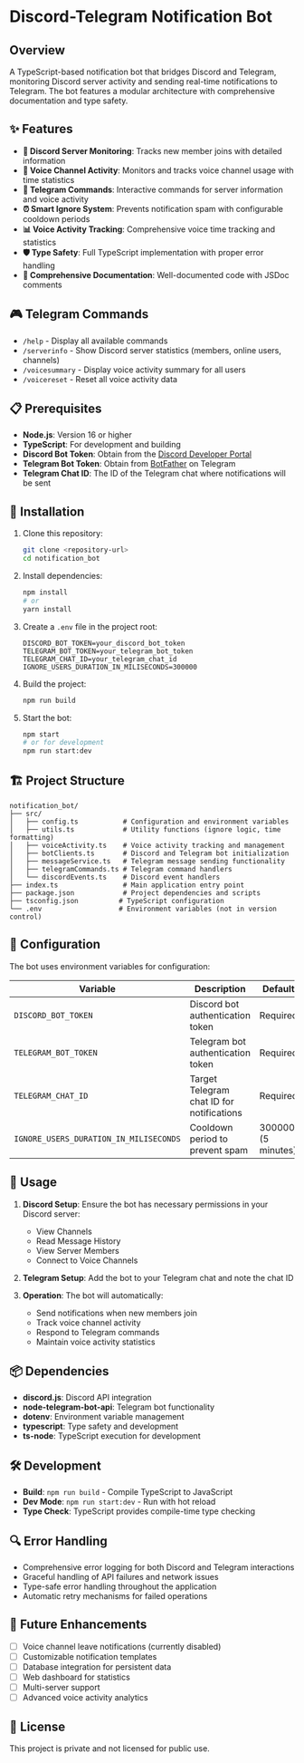 # Discord-Telegram Notification Bot

## Overview

A TypeScript-based notification bot that bridges Discord and Telegram, monitoring Discord server activity and sending real-time notifications to Telegram. The bot features a modular architecture with comprehensive documentation and type safety.

## ✨ Features

- **📢 Discord Server Monitoring**: Tracks new member joins with detailed information
- **🎤 Voice Channel Activity**: Monitors and tracks voice channel usage with time statistics
- **🤖 Telegram Commands**: Interactive commands for server information and voice activity
- **⏰ Smart Ignore System**: Prevents notification spam with configurable cooldown periods
- **📊 Voice Activity Tracking**: Comprehensive voice time tracking and statistics
- **🛡️ Type Safety**: Full TypeScript implementation with proper error handling
- **📝 Comprehensive Documentation**: Well-documented code with JSDoc comments

## 🎮 Telegram Commands

- `/help` - Display all available commands
- `/serverinfo` - Show Discord server statistics (members, online users, channels)
- `/voicesummary` - Display voice activity summary for all users
- `/voicereset` - Reset all voice activity data

## 📋 Prerequisites

- **Node.js**: Version 16 or higher
- **TypeScript**: For development and building
- **Discord Bot Token**: Obtain from the [Discord Developer Portal](https://discord.com/developers/applications)
- **Telegram Bot Token**: Obtain from [BotFather](https://t.me/BotFather) on Telegram
- **Telegram Chat ID**: The ID of the Telegram chat where notifications will be sent

## 🚀 Installation

1. Clone this repository:

   ```bash
   git clone <repository-url>
   cd notification_bot
   ```

2. Install dependencies:

   ```bash
   npm install
   # or
   yarn install
   ```

3. Create a `.env` file in the project root:

   ```env
   DISCORD_BOT_TOKEN=your_discord_bot_token
   TELEGRAM_BOT_TOKEN=your_telegram_bot_token
   TELEGRAM_CHAT_ID=your_telegram_chat_id
   IGNORE_USERS_DURATION_IN_MILISECONDS=300000
   ```

4. Build the project:

   ```bash
   npm run build
   ```

5. Start the bot:
   ```bash
   npm start
   # or for development
   npm run start:dev
   ```

## 🏗️ Project Structure

```
notification_bot/
├── src/
│   ├── config.ts           # Configuration and environment variables
│   ├── utils.ts            # Utility functions (ignore logic, time formatting)
│   ├── voiceActivity.ts    # Voice activity tracking and management
│   ├── botClients.ts       # Discord and Telegram bot initialization
│   ├── messageService.ts   # Telegram message sending functionality
│   ├── telegramCommands.ts # Telegram command handlers
│   └── discordEvents.ts    # Discord event handlers
├── index.ts                # Main application entry point
├── package.json            # Project dependencies and scripts
├── tsconfig.json          # TypeScript configuration
└── .env                   # Environment variables (not in version control)
```

## 🔧 Configuration

The bot uses environment variables for configuration:

| Variable                               | Description                               | Default            |
| -------------------------------------- | ----------------------------------------- | ------------------ |
| `DISCORD_BOT_TOKEN`                    | Discord bot authentication token          | Required           |
| `TELEGRAM_BOT_TOKEN`                   | Telegram bot authentication token         | Required           |
| `TELEGRAM_CHAT_ID`                     | Target Telegram chat ID for notifications | Required           |
| `IGNORE_USERS_DURATION_IN_MILISECONDS` | Cooldown period to prevent spam           | 300000 (5 minutes) |

## 🎯 Usage

1. **Discord Setup**: Ensure the bot has necessary permissions in your Discord server:
   - View Channels
   - Read Message History
   - View Server Members
   - Connect to Voice Channels

2. **Telegram Setup**: Add the bot to your Telegram chat and note the chat ID

3. **Operation**: The bot will automatically:
   - Send notifications when new members join
   - Track voice channel activity
   - Respond to Telegram commands
   - Maintain voice activity statistics

## 📦 Dependencies

- **discord.js**: Discord API integration
- **node-telegram-bot-api**: Telegram bot functionality
- **dotenv**: Environment variable management
- **typescript**: Type safety and development
- **ts-node**: TypeScript execution for development

## 🛠️ Development

- **Build**: `npm run build` - Compile TypeScript to JavaScript
- **Dev Mode**: `npm run start:dev` - Run with hot reload
- **Type Check**: TypeScript provides compile-time type checking

## 🔍 Error Handling

- Comprehensive error logging for both Discord and Telegram interactions
- Graceful handling of API failures and network issues
- Type-safe error handling throughout the application
- Automatic retry mechanisms for failed operations

## 🚀 Future Enhancements

- [ ] Voice channel leave notifications (currently disabled)
- [ ] Customizable notification templates
- [ ] Database integration for persistent data
- [ ] Web dashboard for statistics
- [ ] Multi-server support
- [ ] Advanced voice activity analytics

## 📄 License

This project is private and not licensed for public use.
